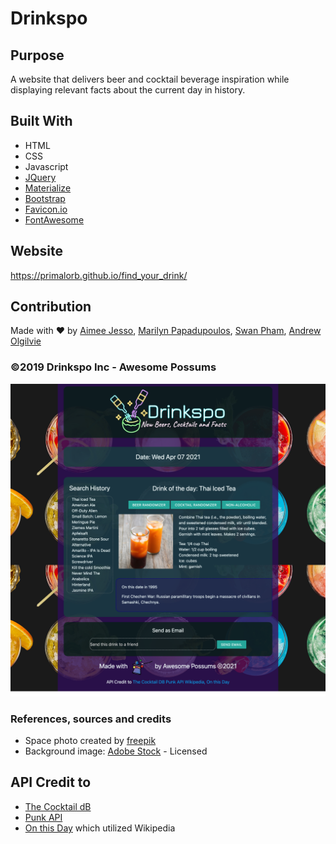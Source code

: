 # Drinkspo

## Purpose

A website that delivers beer and cocktail beverage inspiration while displaying
relevant facts about the current day in history.

## Built With

- HTML
- CSS
- Javascript
- [JQuery](https://jquery.com/)
- [Materialize](https://materializecss.com/)
- [Bootstrap](https://getbootstrap.com/)
- [Favicon.io](https://favicon.io/)
- [FontAwesome](https://fontawesome.com/)

## Website

https://primalorb.github.io/find_your_drink/

## Contribution

Made with ❤️ by [Aimee Jesso](https://github.com/MissAimeeJay), [Marilyn Papadupoulos](https://github.com/MarilynPapadopoulos), [Swan Pham](https://github.com/swanpham), [Andrew Olgilvie](https://github.com/PrimalOrB)

### ©️2019 Drinkspo Inc - Awesome Possums

![Screenshot](./assets/images/Drinksposcreen.png)

### References, sources and credits

- Space photo created by [freepik](https://www.freepik.com/photos/space)
- Background image: [Adobe Stock](https://stock.adobe.com/ca/) - Licensed

## API Credit to

- [The Cocktail dB](https://www.thecocktaildb.com/api.php)
- [Punk API](https://punkapi.com/)
- [On this Day](https://byabbe.se/on-this-day/) which utilized Wikipedia
